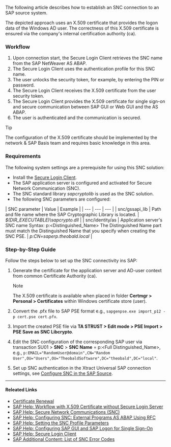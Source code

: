 The following article describes how to establish an SNC connection to an SAP source system.

The depicted approach uses an X.509 certificate that provides the logon data of the Windows AD user. The correctness of this X.509 certificate is ensured via the company's internal certification authority (ca).

### Workflow

1. Upon connection start, the Secure Login Client retrieves the SNC name from the SAP NetWeaver AS ABAP.
1. The Secure Login Client uses the authentication profile for this SNC name.
1. The user unlocks the security token, for example, by entering the PIN or password.
1. The Secure Login Client receives the X.509 certificate from the user security token.
1. The Secure Login Client provides the X.509 certificate for single sign-on and secure communication between SAP GUI or Web GUI and the AS ABAP.
1. The user is authenticated and the communication is secured.

Tip

The configuration of the X.509 certificate should be implemented by the network & SAP Basis team and requires basic knowledge in this area.

### Requirements

The following system settings are a prerequisite for using this SNC solution:

- Install the [Secure Login Client](https://help.sap.com/viewer/df185fd53bb645b1bd99284ee4e4a750/3.0/en-US/da610fd072e4409baa8b6a96973b5c67.html).
- The SAP application server is configured and activated for Secure Network Communication (SNC).
- The SNC standard library *sapcryptolib* is used as the SNC solution.
- The following SNC parameters are configured:

| SNC parameter | Value | Example | | --- | --- | --- | | snc/gssapi_lib | Path and file name where the SAP Cryptographic Library is located. | *$(DIR_EXECUTABLE)\\sapcrypto.dll* | | snc/identity/as | Application server's SNC name Syntax: p:\<Distinguished_Name> The Distinguished Name part must match the Distinguished Name that you specify when creating the SNC PSE. | *p:CN=saperp.theobald.local* |

### Step-by-Step Guide

Follow the steps below to set up the SNC connectivity ins SAP:

1. Generate the certificate for the application server and AD-user context from common Certificate Authority (ca).

   Note

   The X.509 certificate is available when placed in folder **Certmgr > Personal > Certificates** within Windows certificate store (user).

1. Convert the .pfx file to SAP PSE format e.g., `sapgenpse.exe import_p12 -p cert.pse cert.pfx`.

1. Import the created PSE file via **TA STRUST > Edit mode > PSE Import > PSE Save as SNC Libcrypto**.

1. Edit the SNC configuration of the corresponding SAP user via transaction SU01 > **SNC** > **SNC Name** = p:\<Full Distinguished_Name>, e.g., `p:EMAIL="RandomUser@domain",CN="Random User",OU="Users",OU="TheobaldSoftware",DC="theobald",DC="local"`.

1. Set up SNC authentication in the Xtract Universal SAP connection settings, see [Configure SNC in the SAP Source](../../documentation/sap-connection/snc-authentication/#configure-snc-in-the-sap-source).

______________________________________________________________________

#### Releated Links

- [Certificate Renewal](../certificate-renewal/)
- [SAP Help: Workflow with X.509 Certificate without Secure Login Server](https://help.sap.com/viewer/df185fd53bb645b1bd99284ee4e4a750/3.0/en-US/06d9e59a0fd44aa4aa082ffad7d618e3.html)
- [SAP Help: Secure Network Communications (SNC)](https://help.sap.com/doc/saphelp_nw70/7.0.31/en-us/e6/56f466e99a11d1a5b00000e835363f/content.htm?no_cache=true)
- [SAP Help: Configuring SNC: External Programs AS ABAP Using RFC](https://help.sap.com/doc/saphelp_nwpi71/7.1/en-US/d9/e8a740bbaa4d8f8bee6f7b173bd99f/content.htm?loaded_from_frameset=true)
- [SAP Help: Setting the SNC Profile Parameters](https://help.sap.com/doc/saphelp_nw73ehp1/7.31.19/en-US/19/164442c1a1c353e10000000a1550b0/content.htm?no_cache=true)
- [SAP Help: Configuring SAP GUI and SAP Logon for Single Sign-On](https://help.sap.com/doc/saphelp_nw73ehp1/7.31.19/en-US/44/0ea40dc6970d1ce10000000a114a6b/content.htm?no_cache=true)
- [SAP Help: Secure Login Client](https://help.sap.com/viewer/df185fd53bb645b1bd99284ee4e4a750/3.0/en-US/ba21970855064e54a9246b6c6de67fb2.html)
- [SAP Additional Content: List of SNC Error Codes](https://wiki.scn.sap.com/wiki/display/Security/List+of+SNC+Error+Codes)
